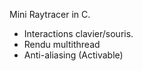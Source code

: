 Mini Raytracer in C.

- Interactions clavier/souris.
- Rendu multithread
- Anti-aliasing (Activable)
